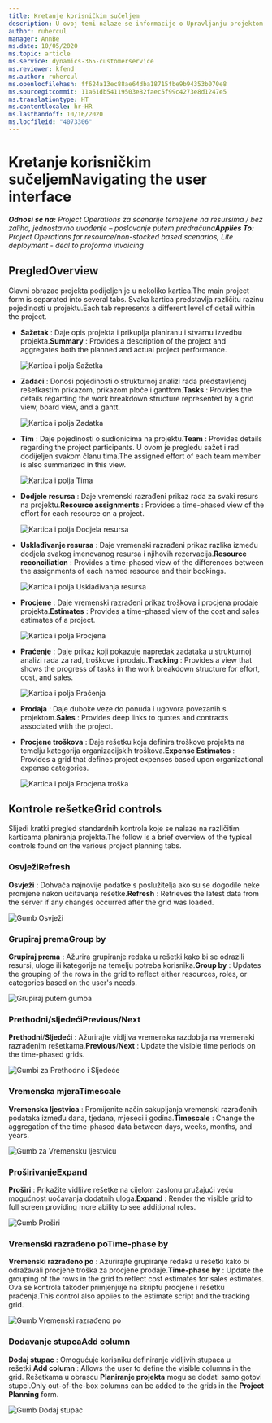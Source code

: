 ```yaml
---
title: Kretanje korisničkim sučeljem
description: U ovoj temi nalaze se informacije o Upravljanju projektom u sustavu Dynamics 365 Project Operations.
author: ruhercul
manager: AnnBe
ms.date: 10/05/2020
ms.topic: article
ms.service: dynamics-365-customerservice
ms.reviewer: kfend
ms.author: ruhercul
ms.openlocfilehash: ff624a13ec88ae64dba18715fbe9b94353b070e8
ms.sourcegitcommit: 11a61db54119503e82faec5f99c4273e8d1247e5
ms.translationtype: HT
ms.contentlocale: hr-HR
ms.lasthandoff: 10/16/2020
ms.locfileid: "4073306"
---
```

# <a name="navigating-the-user-interface"></a><span data-ttu-id="81fee-103">Kretanje korisničkim sučeljem</span><span class="sxs-lookup"><span data-stu-id="81fee-103">Navigating the user interface</span></span>

<span data-ttu-id="81fee-104">_**Odnosi se na:** Project Operations za scenarije temeljene na resursima / bez zaliha, jednostavno uvođenje – poslovanje putem predračuna_</span><span class="sxs-lookup"><span data-stu-id="81fee-104">_**Applies To:** Project Operations for resource/non-stocked based scenarios, Lite deployment - deal to proforma invoicing_</span></span>

## <a name="overview"></a><span data-ttu-id="81fee-105">Pregled</span><span class="sxs-lookup"><span data-stu-id="81fee-105">Overview</span></span>

<span data-ttu-id="81fee-106">Glavni obrazac projekta podijeljen je u nekoliko kartica.</span><span class="sxs-lookup"><span data-stu-id="81fee-106">The main project form is separated into several tabs.</span></span> <span data-ttu-id="81fee-107">Svaka kartica predstavlja različitu razinu pojedinosti u projektu.</span><span class="sxs-lookup"><span data-stu-id="81fee-107">Each tab represents a different level of detail within the project.</span></span>

- <span data-ttu-id="81fee-108">**Sažetak** : Daje opis projekta i prikuplja planiranu i stvarnu izvedbu projekta.</span><span class="sxs-lookup"><span data-stu-id="81fee-108">**Summary** : Provides a description of the project and aggregates both the planned and actual project performance.</span></span>

    ![Kartica i polja Sažetka](media/navigation7.png)

- <span data-ttu-id="81fee-110">**Zadaci** : Donosi pojedinosti o strukturnoj analizi rada predstavljenoj rešetkastim prikazom, prikazom ploče i ganttom.</span><span class="sxs-lookup"><span data-stu-id="81fee-110">**Tasks** : Provides the details regarding the work breakdown structure represented by a grid view, board view, and a gantt.</span></span>

    ![Kartica i polja Zadatka](media/navigation8.png)

- <span data-ttu-id="81fee-112">**Tim** : Daje pojedinosti o sudionicima na projektu.</span><span class="sxs-lookup"><span data-stu-id="81fee-112">**Team** : Provides details regarding the project participants.</span></span> <span data-ttu-id="81fee-113">U ovom je pregledu sažet i rad dodijeljen svakom članu tima.</span><span class="sxs-lookup"><span data-stu-id="81fee-113">The assigned effort of each team member is also summarized in this view.</span></span>

    ![Kartica i polja Tima](media/navigation9.png)

- <span data-ttu-id="81fee-115">**Dodjele resursa** : Daje vremenski razrađeni prikaz rada za svaki resurs na projektu.</span><span class="sxs-lookup"><span data-stu-id="81fee-115">**Resource assignments** : Provides a time-phased view of the effort for each resource on a project.</span></span>

    ![Kartica i polja Dodjela resursa](media/navigation10.png)

- <span data-ttu-id="81fee-117">**Usklađivanje resursa** : Daje vremenski razrađeni prikaz razlika između dodjela svakog imenovanog resursa i njihovih rezervacija.</span><span class="sxs-lookup"><span data-stu-id="81fee-117">**Resource reconciliation** : Provides a time-phased view of the differences between the assignments of each named resource and their bookings.</span></span>

    ![Kartica i polja Usklađivanja resursa](media/navigation11.png)

- <span data-ttu-id="81fee-119">**Procjene** : Daje vremenski razrađeni prikaz troškova i procjena prodaje projekta.</span><span class="sxs-lookup"><span data-stu-id="81fee-119">**Estimates** : Provides a time-phased view of the cost and sales estimates of a project.</span></span>

    ![Kartica i polja Procjena](media/navigation12.png)

- <span data-ttu-id="81fee-121">**Praćenje** : Daje prikaz koji pokazuje napredak zadataka u strukturnoj analizi rada za rad, troškove i prodaju.</span><span class="sxs-lookup"><span data-stu-id="81fee-121">**Tracking** : Provides a view that shows the progress of tasks in the work breakdown structure for effort, cost, and sales.</span></span>

    ![Kartica i polja Praćenja](media/navigation13.png)

- <span data-ttu-id="81fee-123">**Prodaja** : Daje duboke veze do ponuda i ugovora povezanih s projektom.</span><span class="sxs-lookup"><span data-stu-id="81fee-123">**Sales** : Provides deep links to quotes and contracts associated with the project.</span></span>

- <span data-ttu-id="81fee-124">**Procjene troškova** : Daje rešetku koja definira troškove projekta na temelju kategorija organizacijskih troškova.</span><span class="sxs-lookup"><span data-stu-id="81fee-124">**Expense Estimates** : Provides a grid that defines project expenses based upon organizational expense categories.</span></span>

    ![Kartica i polja Procjena troška](media/navigation14.png)

## <a name="grid-controls"></a><span data-ttu-id="81fee-126">Kontrole rešetke</span><span class="sxs-lookup"><span data-stu-id="81fee-126">Grid controls</span></span>

<span data-ttu-id="81fee-127">Slijedi kratki pregled standardnih kontrola koje se nalaze na različitim karticama planiranja projekta.</span><span class="sxs-lookup"><span data-stu-id="81fee-127">The follow is a brief overview of the typical controls found on the various project planning tabs.</span></span>

### <a name="refresh"></a><span data-ttu-id="81fee-128">Osvježi</span><span class="sxs-lookup"><span data-stu-id="81fee-128">Refresh</span></span>

<span data-ttu-id="81fee-129">**Osvježi** : Dohvaća najnovije podatke s poslužitelja ako su se dogodile neke promjene nakon učitavanja rešetke.</span><span class="sxs-lookup"><span data-stu-id="81fee-129">**Refresh** : Retrieves the latest data from the server if any changes occurred after the grid was loaded.</span></span>

![Gumb Osvježi](media/navigation7.png)

### <a name="group-by"></a><span data-ttu-id="81fee-131">Grupiraj prema</span><span class="sxs-lookup"><span data-stu-id="81fee-131">Group by</span></span>

<span data-ttu-id="81fee-132">**Grupiraj prema** : Ažurira grupiranje redaka u rešetki kako bi se odrazili resursi, uloge ili kategorije na temelju potreba korisnika.</span><span class="sxs-lookup"><span data-stu-id="81fee-132">**Group by** : Updates the grouping of the rows in the grid to reflect either resources, roles, or categories based on the user's needs.</span></span>

![Grupiraj putem gumba](media/navigation6.png)

### <a name="previousnext"></a><span data-ttu-id="81fee-134">Prethodni/sljedeći</span><span class="sxs-lookup"><span data-stu-id="81fee-134">Previous/Next</span></span>

<span data-ttu-id="81fee-135">**Prethodni**/**Sljedeći** : Ažurirajte vidljiva vremenska razdoblja na vremenski razrađenim rešetkama.</span><span class="sxs-lookup"><span data-stu-id="81fee-135">**Previous**/**Next** : Update the visible time periods on the time-phased grids.</span></span>

![Gumbi za Prethodno i Sljedeće](media/navigation2.png)

### <a name="timescale"></a><span data-ttu-id="81fee-137">Vremenska mjera</span><span class="sxs-lookup"><span data-stu-id="81fee-137">Timescale</span></span>

<span data-ttu-id="81fee-138">**Vremenska ljestvica** : Promijenite način sakupljanja vremenski razrađenih podataka između dana, tjedana, mjeseci i godina.</span><span class="sxs-lookup"><span data-stu-id="81fee-138">**Timescale** : Change the aggregation of the time-phased data between days, weeks, months, and years.</span></span>

![Gumb za Vremensku ljestvicu](media/navigation3.png)

### <a name="expand"></a><span data-ttu-id="81fee-140">Proširivanje</span><span class="sxs-lookup"><span data-stu-id="81fee-140">Expand</span></span>

<span data-ttu-id="81fee-141">**Proširi** : Prikažite vidljive rešetke na cijelom zaslonu pružajući veću mogućnost uočavanja dodatnih uloga.</span><span class="sxs-lookup"><span data-stu-id="81fee-141">**Expand** : Render the visible grid to full screen providing more ability to see additional roles.</span></span>

![Gumb Proširi](media/navigation4.png)

### <a name="time-phase-by"></a><span data-ttu-id="81fee-143">Vremenski razrađeno po</span><span class="sxs-lookup"><span data-stu-id="81fee-143">Time-phase by</span></span>

<span data-ttu-id="81fee-144">**Vremenski razrađeno po** : Ažurirajte grupiranje redaka u rešetki kako bi odražavali procjene troška za procjene prodaje.</span><span class="sxs-lookup"><span data-stu-id="81fee-144">**Time-phase by** : Update the grouping of the rows in the grid to reflect cost estimates for sales estimates.</span></span> <span data-ttu-id="81fee-145">Ova se kontrola također primjenjuje na skriptu procjene i rešetku praćenja.</span><span class="sxs-lookup"><span data-stu-id="81fee-145">This control also applies to the estimate script and the tracking grid.</span></span>

![Gumb Vremenski razrađeno po](media/navigation0.png)

### <a name="add-column"></a><span data-ttu-id="81fee-147">Dodavanje stupca</span><span class="sxs-lookup"><span data-stu-id="81fee-147">Add column</span></span>

<span data-ttu-id="81fee-148">**Dodaj stupac** : Omogućuje korisniku definiranje vidljivih stupaca u rešetki.</span><span class="sxs-lookup"><span data-stu-id="81fee-148">**Add column** : Allows the user to define the visible columns in the grid.</span></span> <span data-ttu-id="81fee-149">Rešetkama u obrascu **Planiranje projekta** mogu se dodati samo gotovi stupci.</span><span class="sxs-lookup"><span data-stu-id="81fee-149">Only out-of-the-box columns can be added to the grids in the **Project Planning** form.</span></span>

![Gumb Dodaj stupac](media/navigation5.png)
